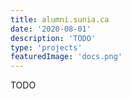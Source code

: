 ```yaml
---
title: alumni.sunia.ca
date: '2020-08-01'
description: 'TODO'
type: 'projects'
featuredImage: 'docs.png'
---
```


TODO
